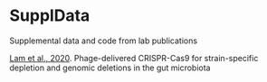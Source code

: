 # SupplData

Supplemental data and code from lab publications

[Lam et al., 2020](https://github.com/turnbaughlab/SupplData/tree/master/2020_lam_nat_biotechnoll). 
Phage-delivered CRISPR-Cas9 for strain-specific depletion and genomic deletions in the gut microbiota
